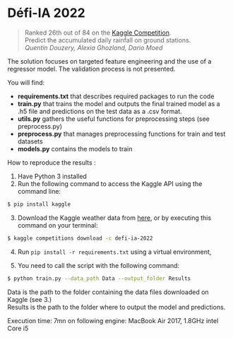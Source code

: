 # Défi-IA 2022
> Ranked 26th out of 84 on the [Kaggle Competition](https://www.kaggle.com/c/defi-ia-2022/overview).<br />
> Predict the accumulated daily rainfall on ground stations. <br />
*Quentin Douzery, Alexia Ghozland, Dario Moed*  


The solution focuses on targeted feature engineering and the use of a regressor model. 
The validation process is not presented.

You will find: 
* **requirements.txt** that describes required packages to run the code
* **train.py** that trains the model and outputs the final trained model as a .h5 file and predictions on the test data as a .csv format.
* **utils.py** gathers the useful functions for preprocessing steps (see preprocess.py)
* **preprocess.py** that manages preprocessing functions for train and test datasets
* **models.py** contains the models to train

How to reproduce the results :
1. Have Python 3 installed
2. Run the following command to access the Kaggle API using the command line: 
 ```sh
$ pip install kaggle
```
3. Download the Kaggle weather data from [here](https://www.kaggle.com/c/defi-ia-2022/data), or by executing this command on your terminal: 
 ```sh
$ kaggle competitions download -c defi-ia-2022
```
4. Run `pip install -r requirements.txt` using a virtual environment,

5. You need to call the script with the following command: 
```sh
$ python train.py --data_path Data --output_folder Results
```
Data is the path to the folder containing the data files downloaded on Kaggle (see 3.) <br />
Results is the path to the folder where to output the model and predictions. <br/>

Execution time: 7mn on following engine: MacBook Air 2017, 1.8GHz intel Core i5 <br/>
